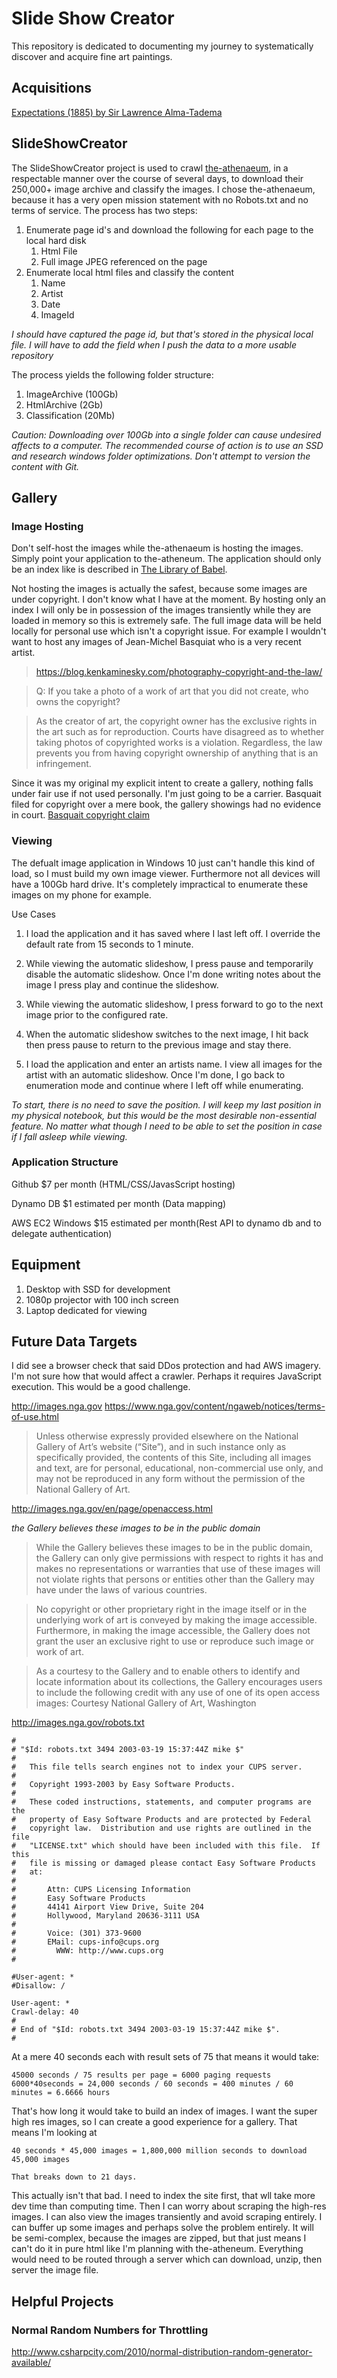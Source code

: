 # Slide Show Creator

This repository is dedicated to documenting my journey to systematically discover and acquire fine art paintings.

## Acquisitions

[Expectations (1885) by Sir Lawrence Alma-Tadema]( http://www.the-athenaeum.org/art/detail.php?ID=329)

## SlideShowCreator

The SlideShowCreator project is used to crawl [the-athenaeum](www.the-athenaeum.org), in a respectable manner over the course of several days, to download their 250,000+ image archive and classify the images. I chose the-athenaeum, because it has a very open mission statement with no Robots.txt and no terms of service. The process has two steps:

1. Enumerate page id's and download the following for each page to the local hard disk
    1. Html File
    2. Full image JPEG referenced on the page
2. Enumerate local html files and classify the content
    1. Name
    2. Artist
    3. Date
    4. ImageId

*I should have captured the page id, but that's stored in the physical local file. I will have to add the field when I push the data to a more usable repository*

The process yields the following folder structure:

1. ImageArchive (100Gb)
2. HtmlArchive (2Gb)
3. Classification (20Mb)

*Caution: Downloading over 100Gb into a single folder can cause undesired affects to a computer. The recommended course of action is to use an SSD and research windows folder optimizations. Don't attempt to version the content with Git.*

## Gallery

### Image Hosting
Don't self-host the images while the-athenaeum is hosting the images. Simply point your application to the-atheneum. The application should only be an index like is described in [The Library of Babel](https://en.wikipedia.org/wiki/The_Library_of_Babel).

Not hosting the images is actually the safest, because some images are under copyright. I don't know what I have at the moment. By hosting only an index I will only be in possession of the images transiently while they are loaded in memory so this is extremely safe. The full image data will be held locally for personal use which isn't a copyright issue. For example I wouldn't want to host any images of Jean-Michel Basquiat who is a very recent artist.

>https://blog.kenkaminesky.com/photography-copyright-and-the-law/

>Q: If you take a photo of a work of art that you did not create, who owns the copyright?

>As the creator of art, the copyright owner has the exclusive rights in the art such as for reproduction. Courts have disagreed as to whether taking photos of copyrighted works is a violation. Regardless, the law prevents you from having copyright ownership of anything that is an infringement.

Since it was my original my explicit intent to create a gallery, nothing falls under fair use if not used personally. I'm just going to be a carrier. Basquait filed for copyright over a mere book, the gallery showings had no evidence in court. [Basquait copyright claim](https://books.google.com/books?id=M-_fDgAAQBAJ&pg=PT426&lpg=PT426&dq=is+it+legal+to+own+a+reproduction+of+jean-michel+basquiat&source=bl&ots=ZYjmIQ0-aF&sig=KUFEa04epRQ4AAjynNsEO8GNopQ&hl=en&sa=X&ved=0ahUKEwi10o-mtuTVAhXHKCYKHRTSDNoQ6AEIWzAI#v=onepage&q=is%20it%20legal%20to%20own%20a%20reproduction%20of%20jean-michel%20basquiat&f=false)

### Viewing
The defualt image application in Windows 10 just can't handle this kind of load, so I must build my own image viewer. Furthermore not all devices will have a 100Gb hard drive. It's completely impractical to enumerate these images on my phone for example.

Use Cases

1. I load the application and it has saved where I last left off. I override the default rate from 15 seconds to 1 minute.

2. While viewing the automatic slideshow, I press pause and temporarily disable the automatic slideshow. Once I'm done writing notes about the image I press play and continue the slideshow.

3. While viewing the automatic slideshow, I press forward to go to the next image prior to the configured rate.

4. When the automatic slideshow switches to the next image, I hit back then press pause to return to the previous image and stay there.

5. I load the application and enter an artists name. I view all images for the artist with an automatic slideshow. Once I'm done, I go back to enumeration mode and continue where I left off while enumerating.

*To start, there is no need to save the position. I will keep my last position in my physical notebook, but this would be the most desirable non-essential feature. No matter what though I need to be able to set the position in case if I fall asleep while viewing.*

### Application Structure

  Github $7 per month (HTML/CSS/JavasScript hosting)

  Dynamo DB $1 estimated per month (Data mapping)

  AWS EC2 Windows $15 estimated per month(Rest API to dynamo db and to delegate authentication)

## Equipment

1. Desktop with SSD for development
2. 1080p projector with 100 inch screen
3. Laptop dedicated for viewing

## Future Data Targets

I did see a browser check that said DDos protection and had AWS imagery. I'm not sure how that would affect a crawler. Perhaps it requires JavaScript execution. This would be a good challenge.

http://images.nga.gov
https://www.nga.gov/content/ngaweb/notices/terms-of-use.html

> Unless otherwise expressly provided elsewhere on the National Gallery of Art’s website (“Site”), and in such instance only as specifically provided, the contents of this Site, including all images and text, are for personal, educational, non-commercial use only, and may not be reproduced in any form without the permission of the National Gallery of Art.

http://images.nga.gov/en/page/openaccess.html

*the Gallery believes these images to be in the public domain*

>While the Gallery believes these images to be in the public domain, the Gallery can only give permissions with respect to rights it has and makes no representations or warranties that use of these images will not violate rights that persons or entities other than the Gallery may have under the laws of various countries.

>No copyright or other proprietary right in the image itself or in the underlying work of art is conveyed by making the image accessible. Furthermore, in making the image accessible, the Gallery does not grant the user an exclusive right to use or reproduce such image or work of art.

>As a courtesy to the Gallery and to enable others to identify and locate information about its collections, the Gallery encourages users to include the following credit with any use of one of its open access images: Courtesy National Gallery of Art, Washington

http://images.nga.gov/robots.txt

    #
    # "$Id: robots.txt 3494 2003-03-19 15:37:44Z mike $"
    #
    #   This file tells search engines not to index your CUPS server.
    #
    #   Copyright 1993-2003 by Easy Software Products.
    #
    #   These coded instructions, statements, and computer programs are the
    #   property of Easy Software Products and are protected by Federal
    #   copyright law.  Distribution and use rights are outlined in the file
    #   "LICENSE.txt" which should have been included with this file.  If this
    #   file is missing or damaged please contact Easy Software Products
    #   at:
    #
    #       Attn: CUPS Licensing Information
    #       Easy Software Products
    #       44141 Airport View Drive, Suite 204
    #       Hollywood, Maryland 20636-3111 USA
    #
    #       Voice: (301) 373-9600
    #       EMail: cups-info@cups.org
    #         WWW: http://www.cups.org
    #

    #User-agent: *
    #Disallow: /

    User-agent: *
    Crawl-delay: 40
    #
    # End of "$Id: robots.txt 3494 2003-03-19 15:37:44Z mike $".
    #

At a mere 40 seconds each with result sets of 75 that means it would take:

    45000 seconds / 75 results per page = 6000 paging requests
    6000*40seconds = 24,000 seconds / 60 seconds = 400 minutes / 60 minutes = 6.6666 hours

That's how long it would take to build an index of images. I want the super high res images, so I can create a good experience for a gallery. That means I'm looking at

    40 seconds * 45,000 images = 1,800,000 million seconds to download 45,000 images

    That breaks down to 21 days.

This actually isn't that bad. I need to index the site first, that wll take more dev time than computing time. Then I can worry about scraping the high-res images.
I can also view the images transiently and avoid scraping entirely. I can buffer up some images and perhaps solve the problem entirely. It will be semi-complex, because the images are zipped, but that just means I can't do it in pure html like I'm planning with the-atheneum. Everything would need to be routed through a server which can download, unzip, then server the image file.

## Helpful Projects

### Normal Random Numbers for Throttling
http://www.csharpcity.com/2010/normal-distribution-random-generator-available/